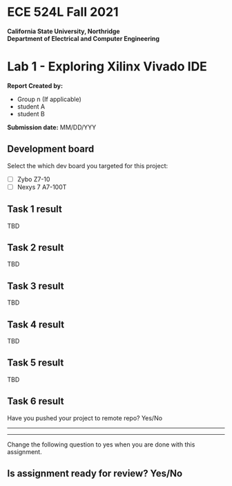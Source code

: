 # ECE 524L Fall 2021
**California State University, Northridge**  
**Department of Electrical and Computer Engineering**  

# Lab 1 - Exploring Xilinx Vivado IDE

**Report Created by:**
- Group n (If applicable)
- student A
- student B

**Submission date:** MM/DD/YYY

## Development board
Select the which dev board you targeted for this project:
- [ ] Zybo Z7-10
- [ ] Nexys 7 A7-100T

## Task 1 result
TBD

## Task 2 result
TBD

## Task 3 result
TBD

## Task 4 result
TBD

## Task 5 result
TBD

## Task 6 result
Have you pushed your project to remote repo? Yes/No

-------------
-------------
Change the following question to yes when you are done with this assignment.
## Is assignment ready for review? Yes/No
